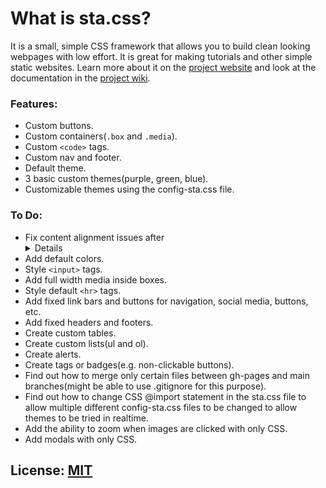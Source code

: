 # What is sta.css?
It is a small, simple CSS framework that allows you to build clean looking webpages with low effort. It is great for making tutorials and other simple static websites. Learn more about it on the [project website](https://apainintheneck.github.io/sta.css/) and look at the documentation in the [project wiki](https://github.com/apainintheneck/sta.css/wiki).  

### Features:  
- Custom buttons.
- Custom containers(`.box` and `.media`).  
- Custom `<code>` tags.
- Custom nav and footer.
- Default theme.  
- 3 basic custom themes(purple, green, blue).  
- Customizable themes using the config-sta.css file.  

### To Do:  
- Fix content alignment issues after <details> tag is clicked when content is not in boxes.
- Add default colors.
- Style `<input>` tags. 
- Add full width media inside boxes.
- Style default `<hr>` tags.
- Add fixed link bars and buttons for navigation, social media, buttons, etc.  
- Add fixed headers and footers.
- Create custom tables.
- Create custom lists(ul and ol).
- Create alerts.
- Create tags or badges(e.g. non-clickable buttons).
- Find out how to merge only certain files between gh-pages and main branches(might be able to use .gitignore for this purpose).  
- Find out how to change CSS @import statement in the sta.css file to allow multiple different config-sta.css files to be changed to allow themes to be tried in realtime.  
- Add the ability to zoom when images are clicked with only CSS.
- Add modals with only CSS.  

## License: [MIT](LICENSE)
